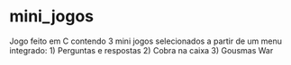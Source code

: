 # mini_jogos
Jogo feito em C contendo 3 mini jogos selecionados a partir de um menu integrado: 1) Perguntas e respostas 2) Cobra na caixa 3) Gousmas War
